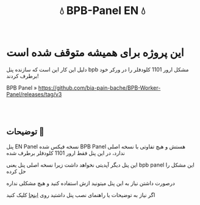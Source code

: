 <h1 align="center">💧 BPB-Panel EN 💧</h1>

<br>

# این پروژه برای همیشه متوقف شده است

دلیل این کار این است که سازنده پنل bpb مشکل ارور 1101 کلودفلر را در ورکر خود برطرف کردند!

BPB Panel » https://github.com/bia-pain-bache/BPB-Worker-Panel/releases/tag/v3

<br>

<br>

## توضیحات 📜
پنل EN Panel نسخه فیکس شده BPB Panel هستش و هیچ تفاوتی با نسخه اصلی ندارد، در این پنل فقط ارور 1101 کلودفلر برطرف شده

این پنل دیگر آپدیتی نخواهد داشت زیرا نسخه اصلی پنل یعنی bpb panel این مشکل را حل کرده

درصورت داشتن نیاز به این پنل میتونید ازش استفاده کنید و هیچ مشکلی نداره

اگر نیاز به توضیحات یا راهنمای نصب پنل داشتید روی [اینجا](https://github.com/iErfun/BPB-Panel-EN/blob/main/README_ENPANEL.md) کلیک کنید

<br>
